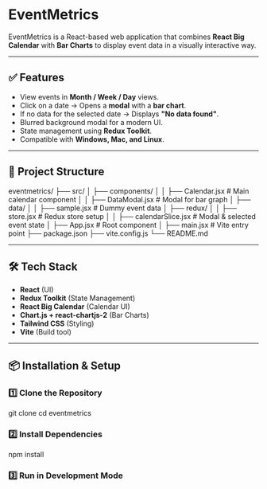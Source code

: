 # EventMetrics

EventMetrics is a React-based web application that combines **React Big Calendar** with **Bar Charts** to display event data in a visually interactive way.

---

## ✅ Features
- View events in **Month / Week / Day** views.
- Click on a date → Opens a **modal** with a **bar chart**.
- If no data for the selected date → Displays **"No data found"**.
- Blurred background modal for a modern UI.
- State management using **Redux Toolkit**.
- Compatible with **Windows, Mac, and Linux**.

---

## 📂 Project Structure

eventmetrics/
├── src/
│ ├── components/
│ │ ├── Calendar.jsx # Main calendar component
│ │ ├── DataModal.jsx # Modal for bar graph
│ ├── data/
│ │ ├── sample.jsx # Dummy event data
│ ├── redux/
│ │ ├── store.jsx # Redux store setup
│ │ ├── calendarSlice.jsx # Modal & selected event state
│ ├── App.jsx # Root component
│ ├── main.jsx # Vite entry point
├── package.json
├── vite.config.js
└── README.md



---

## 🛠 Tech Stack
- **React** (UI)
- **Redux Toolkit** (State Management)
- **React Big Calendar** (Calendar UI)
- **Chart.js + react-chartjs-2** (Bar Charts)
- **Tailwind CSS** (Styling)
- **Vite** (Build tool)

---

## 📦 Installation & Setup

### 1️⃣ Clone the Repository

git clone <your-repo-url>
cd eventmetrics

### 2️⃣ Install Dependencies

npm install

### 3️⃣ Run in Development Mode

```bash